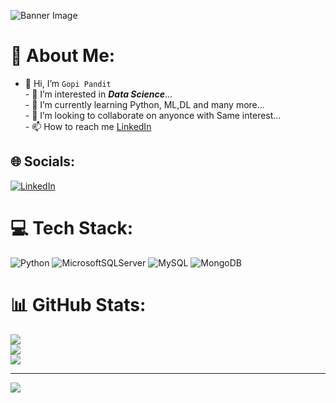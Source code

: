 ![Banner Image]([./banner.jpg](https://www.google.com/url?sa=i&url=https%3A%2F%2Fsase.org%2Fnews%2Fetienne-ollion-on-ai%2Fattachment%2Fbanner-size-ai-and-machine-learning%2F&psig=AOvVaw2EKKVXixrnCbhZ8I555hrA&ust=1676300505309000&source=images&cd=vfe&ved=0CBAQjRxqFwoTCOj_yJOgkP0CFQAAAAAdAAAAABAE))




# 💫 About Me:
- 👋 Hi, I’m `Gopi Pandit`<br>- 👀 I’m interested in ***Data Science***...<br>- 🌱 I’m currently learning Python, ML,DL and many more...<br>- 💞️ I’m looking to collaborate on anyonce with Same interest...<br>- 📫 How to reach me [LinkedIn](https://www.linkedin.com/in/gopipandit/)<br>


## 🌐 Socials:
[![LinkedIn](https://img.shields.io/badge/LinkedIn-%230077B5.svg?logo=linkedin&logoColor=white)](https://linkedin.com/in/gopipandit) 

# 💻 Tech Stack:
![Python](https://img.shields.io/badge/python-3670A0?style=for-the-badge&logo=python&logoColor=ffdd54) ![MicrosoftSQLServer](https://img.shields.io/badge/Microsoft%20SQL%20Sever-CC2927?style=for-the-badge&logo=microsoft%20sql%20server&logoColor=white) ![MySQL](https://img.shields.io/badge/mysql-%2300f.svg?style=for-the-badge&logo=mysql&logoColor=white) ![MongoDB](https://img.shields.io/badge/MongoDB-%234ea94b.svg?style=for-the-badge&logo=mongodb&logoColor=white)
# 📊 GitHub Stats:
![](https://github-readme-stats.vercel.app/api?username=gopipandit&theme=dark&hide_border=false&include_all_commits=true&count_private=false)<br/>
![](https://github-readme-streak-stats.herokuapp.com/?user=gopipandit&theme=dark&hide_border=false)<br/>
![](https://github-readme-stats.vercel.app/api/top-langs/?username=gopipandit&theme=dark&hide_border=false&include_all_commits=true&count_private=false&layout=compact)

---
[![](https://visitcount.itsvg.in/api?id=gopipandit&icon=0&color=0)](https://visitcount.itsvg.in)

<!-- Proudly created with GPRM ( https://gprm.itsvg.in ) -->
